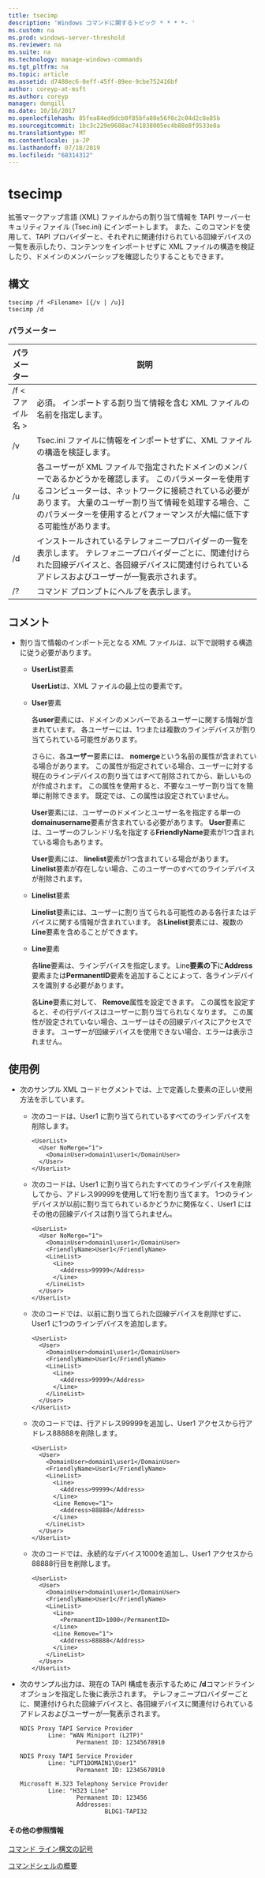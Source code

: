 ```yaml
---
title: tsecimp
description: 'Windows コマンドに関するトピック * * * *- '
ms.custom: na
ms.prod: windows-server-threshold
ms.reviewer: na
ms.suite: na
ms.technology: manage-windows-commands
ms.tgt_pltfrm: na
ms.topic: article
ms.assetid: d7488ec6-0eff-45ff-89ee-9cbe752416bf
author: coreyp-at-msft
ms.author: coreyp
manager: dongill
ms.date: 10/16/2017
ms.openlocfilehash: 85fea84ed9dcb0f85bfa80e56f0c2c04d2c8e85b
ms.sourcegitcommit: 1bc3c229e9688ac741838005ec4b88e8f9533e8a
ms.translationtype: MT
ms.contentlocale: ja-JP
ms.lasthandoff: 07/18/2019
ms.locfileid: "68314312"
---
```

# <a name="tsecimp"></a>tsecimp



拡張マークアップ言語 (XML) ファイルからの割り当て情報を TAPI サーバーセキュリティファイル (Tsec.ini) にインポートします。 また、このコマンドを使用して、TAPI プロバイダーと、それぞれに関連付けられている回線デバイスの一覧を表示したり、コンテンツをインポートせずに XML ファイルの構造を検証したり、ドメインのメンバーシップを確認したりすることもできます。

## <a name="syntax"></a>構文

```
tsecimp /f <Filename> [{/v | /u}]
tsecimp /d
```

### <a name="parameters"></a>パラメーター

|パラメーター|説明|
|---------|-----------|
|/f \<ファイル名 >|必須。 インポートする割り当て情報を含む XML ファイルの名前を指定します。|
|/v|Tsec.ini ファイルに情報をインポートせずに、XML ファイルの構造を検証します。|
|/u|各ユーザーが XML ファイルで指定されたドメインのメンバーであるかどうかを確認します。 このパラメーターを使用するコンピューターは、ネットワークに接続されている必要があります。 大量のユーザー割り当て情報を処理する場合、このパラメーターを使用するとパフォーマンスが大幅に低下する可能性があります。|
|/d|インストールされているテレフォニープロバイダーの一覧を表示します。 テレフォニープロバイダーごとに、関連付けられた回線デバイスと、各回線デバイスに関連付けられているアドレスおよびユーザーが一覧表示されます。|
|/?|コマンド プロンプトにヘルプを表示します。|

## <a name="remarks"></a>コメント

-   割り当て情報のインポート元となる XML ファイルは、以下で説明する構造に従う必要があります。  
    -   **UserList**要素

        **UserList**は、XML ファイルの最上位の要素です。
    -   **User**要素

        各**user**要素には、ドメインのメンバーであるユーザーに関する情報が含まれています。 各ユーザーには、1つまたは複数のラインデバイスが割り当てられている可能性があります。

        さらに、各**ユーザー**要素には、 **nomerge**という名前の属性が含まれている場合があります。 この属性が指定されている場合、ユーザーに対する現在のラインデバイスの割り当てはすべて削除されてから、新しいものが作成されます。 この属性を使用すると、不要なユーザー割り当てを簡単に削除できます。 既定では、この属性は設定されていません。

        **User**要素には、ユーザーのドメインとユーザー名を指定する単一の**domainusername**要素が含まれている必要があります。 **User**要素には、ユーザーのフレンドリ名を指定する**FriendlyName**要素が1つ含まれている場合もあります。

        **User**要素には、 **linelist**要素が1つ含まれている場合があります。 **Linelist**要素が存在しない場合、このユーザーのすべてのラインデバイスが削除されます。
    -   **Linelist**要素

        **Linelist**要素には、ユーザーに割り当てられる可能性のある各行またはデバイスに関する情報が含まれています。 各**Linelist**要素には、複数の**Line**要素を含めることができます。
    -   **Line**要素

        各**line**要素は、ラインデバイスを指定します。 Line**要素の下**に**Address**要素または**PermanentID**要素を追加することによって、各ラインデバイスを識別する必要があります。

        各**Line**要素に対して、 **Remove**属性を設定できます。 この属性を設定すると、その行デバイスはユーザーに割り当てられなくなります。 この属性が設定されていない場合、ユーザーはその回線デバイスにアクセスできます。 ユーザーが回線デバイスを使用できない場合、エラーは表示されません。

## <a name="examples"></a>使用例
- 次のサンプル XML コードセグメントでは、上で定義した要素の正しい使用方法を示しています。  
  - 次のコードは、User1 に割り当てられているすべてのラインデバイスを削除します。  
    ```
    <UserList>
      <User NoMerge="1">
        <DomainUser>domain1\user1</DomainUser>
      </User>
    </UserList>
    ```  
  - 次のコードは、User1 に割り当てられたすべてのラインデバイスを削除してから、アドレス99999を使用して1行を割り当てます。 1つのラインデバイスが以前に割り当てられているかどうかに関係なく、User1 にはその他の回線デバイスは割り当てられません。  
    ```
    <UserList>
      <User NoMerge="1">
        <DomainUser>domain1\user1</DomainUser>
        <FriendlyName>User1</FriendlyName>
        <LineList>
          <Line>
            <Address>99999</Address>
          </Line>
        </LineList>
      </User>
    </UserList>
    ```  
  - 次のコードでは、以前に割り当てられた回線デバイスを削除せずに、User1 に1つのラインデバイスを追加します。  
    ```
    <UserList>
      <User>
        <DomainUser>domain1\user1</DomainUser>
        <FriendlyName>User1</FriendlyName>
        <LineList>
          <Line>
            <Address>99999</Address>
          </Line>
        </LineList>
      </User>
    </UserList>
    ```  
  - 次のコードでは、行アドレス99999を追加し、User1 アクセスから行アドレス88888を削除します。  
    ```
    <UserList>
      <User>
        <DomainUser>domain1\user1</DomainUser>
        <FriendlyName>User1</FriendlyName>
        <LineList>
          <Line>
            <Address>99999</Address>
          </Line>
          <Line Remove="1">
            <Address>88888</Address>
          </Line>
        </LineList>
      </User>
    </UserList>
    ```  
  - 次のコードでは、永続的なデバイス1000を追加し、User1 アクセスから88888行目を削除します。  
    ```
    <UserList>
      <User>
        <DomainUser>domain1\user1</DomainUser>
        <FriendlyName>User1</FriendlyName>
        <LineList>
          <Line>
            <PermanentID>1000</PermanentID>
          </Line>
          <Line Remove="1">
            <Address>88888</Address>
          </Line>
        </LineList>
      </User>
    </UserList>
    ```

-   次のサンプル出力は、現在の TAPI 構成を表示するために **/d**コマンドラインオプションを指定した後に表示されます。 テレフォニープロバイダーごとに、関連付けられた回線デバイスと、各回線デバイスに関連付けられているアドレスおよびユーザーが一覧表示されます。  
    ```
    NDIS Proxy TAPI Service Provider
            Line: "WAN Miniport (L2TP)"
                    Permanent ID: 12345678910

    NDIS Proxy TAPI Service Provider
            Line: "LPT1DOMAIN1\User1"
                    Permanent ID: 12345678910

    Microsoft H.323 Telephony Service Provider
            Line: "H323 Line"
                    Permanent ID: 123456
                    Addresses:
                            BLDG1-TAPI32

    ```

#### <a name="additional-references"></a>その他の参照情報

[コマンド ライン構文の記号](command-line-syntax-key.md)

[コマンドシェルの概要](https://technet.microsoft.com/library/cc737438(v=ws.10).aspx)
